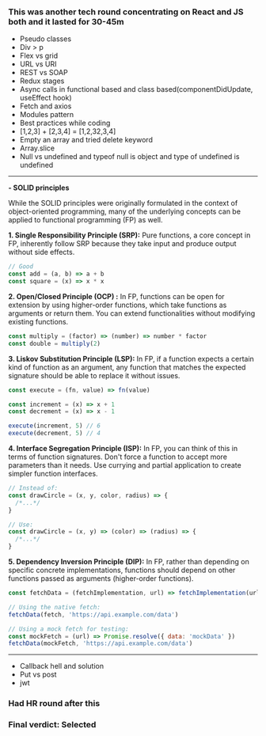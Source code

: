 ### This was another tech round concentrating on React and JS both and it lasted for 30-45m

- Pseudo classes
- Div > p
- Flex vs grid
- URL vs URI
- REST vs SOAP
- Redux stages
- Async calls in functional based and class based(componentDidUpdate, useEffect hook)
- Fetch and axios
- Modules pattern
- Best practices while coding
- [1,2,3] + [2,3,4] = [1,2,32,3,4]
- Empty an array and tried delete keyword
- Array.slice
- Null vs undefined and typeof null is object and type of undefined is undefined

---

<b>- SOLID principles</b>

While the SOLID principles were originally formulated in the context of object-oriented programming, many of the underlying concepts can be applied to functional programming (FP) as well.

<b>1. Single Responsibility Principle (SRP):</b> Pure functions, a core concept in FP, inherently follow SRP because they take input and produce output without side effects.

```js
// Good
const add = (a, b) => a + b
const square = (x) => x * x
```

<b>2. Open/Closed Principle (OCP) :</b> In FP, functions can be open for extension by using higher-order functions, which take functions as arguments or return them. You can extend functionalities without modifying existing functions.

```js
const multiply = (factor) => (number) => number * factor
const double = multiply(2)
```

<b>3. Liskov Substitution Principle (LSP):</b> In FP, if a function expects a certain kind of function as an argument, any function that matches the expected signature should be able to replace it without issues.

```js
const execute = (fn, value) => fn(value)

const increment = (x) => x + 1
const decrement = (x) => x - 1

execute(increment, 5) // 6
execute(decrement, 5) // 4
```

<b>4. Interface Segregation Principle (ISP):</b> In FP, you can think of this in terms of function signatures. Don't force a function to accept more parameters than it needs. Use currying and partial application to create simpler function interfaces.

```js
// Instead of:
const drawCircle = (x, y, color, radius) => {
  /*...*/
}

// Use:
const drawCircle = (x, y) => (color) => (radius) => {
  /*...*/
}
```

<b>5. Dependency Inversion Principle (DIP):</b> In FP, rather than depending on specific concrete implementations, functions should depend on other functions passed as arguments (higher-order functions).

```js
const fetchData = (fetchImplementation, url) => fetchImplementation(url)

// Using the native fetch:
fetchData(fetch, 'https://api.example.com/data')

// Using a mock fetch for testing:
const mockFetch = (url) => Promise.resolve({ data: 'mockData' })
fetchData(mockFetch, 'https://api.example.com/data')
```

---

- Callback hell and solution
- Put vs post
- jwt

### Had HR round after this

### Final verdict: Selected
